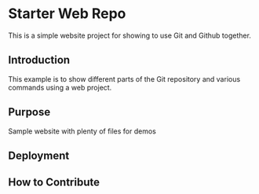 # Starter Web Repo

This is a simple website project for showing to use Git and Github together.

## Introduction

This example is to show different parts of the Git repository and various commands using a web project.

## Purpose

Sample website with plenty of files for demos

## Deployment

## How to Contribute